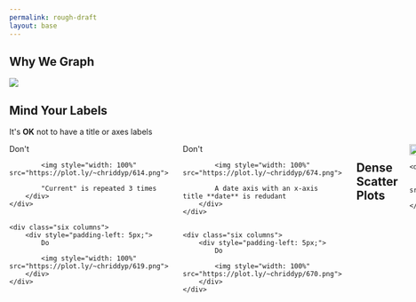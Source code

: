 ```yaml
---
permalink: rough-draft
layout: base
---
```


## Why We Graph

![](https://plot.ly/~chriddyp/687.png)

## Mind Your Labels
It's **OK** not to have a title or axes labels



<div class="row">
    <div class="six columns">
        <div style="padding-right: 5px;">
            Don't

            <img style="width: 100%" src="https://plot.ly/~chriddyp/614.png">

            "Current" is repeated 3 times
        </div>
    </div>


    <div class="six columns">
        <div style="padding-left: 5px;">
            Do

            <img style="width: 100%" src="https://plot.ly/~chriddyp/619.png">
        </div>
    </div>
</div>


<div class="row">
    <div class="six columns">
        <div style="padding-right: 5px;">
            Don't

            <img style="width: 100%" src="https://plot.ly/~chriddyp/674.png">

            A date axis with an x-axis title **date** is redudant
        </div>
    </div>


    <div class="six columns">
        <div style="padding-left: 5px;">
            Do

            <img style="width: 100%" src="https://plot.ly/~chriddyp/670.png">
        </div>
    </div>
</div>


## Dense Scatter Plots

<div class="row">
    <div class="six columns">
        <div>
            <img style="width: 100%" src="https://plot.ly/~chriddyp/636.png">
        </div>
    </div>

    <div class="six columns">
        <div>
            <img style="width: 100%" src="https://plot.ly/~chriddyp/633.png">
        </div>
    </div>
</div>

<div class="row">
    <div class="six columns">
        <div>
            <img style="width: 100%" src="https://plot.ly/~chriddyp/631.png">
        </div>
    </div>

    <div class="six columns">
        <div>
            <img style="width: 100%" src="https://plot.ly/~chriddyp/629.png">
        </div>
    </div>
</div>


<iframe src="https://plot.ly/~chriddyp/629.embed" style="width: 100%; height: 700px; border:none;"></iframe>


### Use of Opacity

![](https://plot.ly/~chriddyp/651.png)

![](https://plot.ly/~chriddyp/649.png)

![](https://plot.ly/~chriddyp/653.png)

![](https://plot.ly/~alex/455.png)

## Cases for Interactivity

#### Reduce noise and allow exploration

**Comparing Values**


<iframe src="https://plot.ly/~theengineear/3510.embed?autosize=false&height=600&width=800"
        style="border: none; width: 100%; height: 850px;"></iframe>


<iframe src="https://plot.ly/~chriddyp/598.embed?autosize=false&height=600&width=800"
        style="border: none; width: 100%; height: 850px;"></iframe>


<iframe src="https://plot.ly/~chris/7365.embed?autosize=false&height=600&width=800"
        style="border: none; width: 100%; height: 850px;"></iframe>

<iframe src="https://plot.ly/~chriddyp/708.embed?autosize=false&height=600&width=800"
        style="border: none; width: 100%; height: 850px;"></iframe>

**Text**
Don't

![IMBD vs Runtime](https://plot.ly/~theengineear/3397/movies.png)

Do


<iframe src="https://plot.ly/~theengineear/3398.embed" style="border: none; width: 100%; height: 600px"></iframe>


## Math Type

![LaTeX Example](https://plot.ly/~theengineear/3518.png)

[LaTeX Tutorial with Plotly](https://plot.ly/LaTeX-basics/)

[HTML Characters with Plotly](https://plot.ly/adding-HTML-and-links-to-charts/)

## Color Scales

Is your data **sequential**, **diverging** (about a midpoint), or **qualitative** (you're searching for features)?

Pick your colorscale!

**Sequential data**

- Depth or elevation
- Temperature

![](https://plot.ly/~chriddyp/664.png)

![](https://plot.ly/~chris/8522.png)

**Diverging data**

Examples
- Above sea level, below sea level
- Above freezing, below freezing
- Any sets of data with a clear midpoint


![](https://plot.ly/~chris/5496.png)

![](https://plot.ly/~chris/8523.png)


**Categorical data**


## Histogram
No spaces
![this is a bar chart](https://plot.ly/~cparmer2/632.png)
![this is a histogram](https://plot.ly/~cparmer2/631.png)
